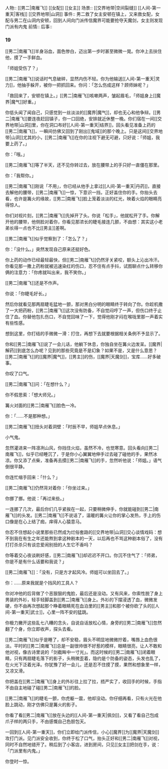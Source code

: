 人物:: [[男二|南雁飞]] [[女配]] [[女主]]
场景:: [[交界地带|空间裂缝]] [[人间-第一重天|客栈]] [[交界地带|山洞]]
事件:: 男二救了女主安顿在镇上，又来救女配，女配与男二在山洞内安顿，回到人间向门派传信魔界可能要抢夺天魔剑，女主则发现门派有内鬼
前情:: 
后事:: 


### 19

[[男二|南雁飞]]半身浴血，面色惨白，迈出第一步时甚至微微一晃。你冲上去扶住他，摸了一手鲜血。

「师姐受伤了？」

[[男二|南雁飞]]说话时气息破碎，显然内伤不轻。你为他输送[[人间-第一重天|灵力]]，他抽手躲开，被你一把抓回来。你问：「怎么伤成这样？顾师妹呢？」

「救回来了，安顿在镇上。」[[男二|南雁飞]]咳嗽两声，皱起眉毛，「师姐身上[[魔界|魔气]]好重。」

你低头闻了闻自己，只感觉到一丝淡淡的[[魔界|魔气]]，却也无心和他争辩。[[男二|南雁飞]]要连夜赶回镇子，你一口回绝，安排就近休整一晚。你们宿在一间[[交界地带|山洞]]里，你在洞口布好[[人间-第一重天|结界]]，回头看见准备上药的[[男二|南雁飞]]，一瞬间仿佛又回到了刚出[[鬼域]]的那个晚上。只是这间[[交界地带|山洞]]尤其的小，[[男二|南雁飞]]在你的注视下避无可避，只好说：「师姐，我要上药了。」

你：「哦。」

[[男二|南雁飞]]等了半天，还不见你转过去，放在腰带上的手只好一直僵在那里。

你：「我帮你。」

[[男二|南雁飞]]刚说「不用」，你已经从他手上拿过[[人间-第一重天|丹药]]，直接去解他的腰带，[[男二|南雁飞]]一惊，下意识一挡，正好盖住你的手。你抬头去看，也许是篝火的缘故，[[男二|南雁飞]]脸上笼着淡淡的红光，映着火焰的眼睛亮得惊人。

你们对视片刻，[[男二|南雁飞]]先掉开了头。你说「松手」，他就松开了手。你解开他的腰带，他侧脸对着你，你看见那浓长的睫毛接连几颤，不由想：其实这小老弟长得一点也不比[[男主]]差啊。

[[男二|南雁飞]]似乎觉察到了：「怎么了？」

你：「没什么。」突然发现自己原来还挺好色。

你上药的动作已经最轻最快，但[[男二|南雁飞]]仍然牙关紧咬，额头上沁出冷汗。你看见那一撒上药粉就被迅速染红的伤口，忍不住有点手抖，试图聊点什么转移你俩的注意力：「你疼就叫出来，我不笑你。」

[[男二|南雁飞]]还是不作声。

你说：「你睫毛好长。」

然后你就看见那两扇睫毛猛地一颤，那对黑白分明的眼睛终于转向了你。你趁机撒了一大把药粉，[[男二|南雁飞]]这次没有防备，不自觉闷哼了一声，但伤口终于止住了血。你替他包扎伤口，不自觉回味了一下，觉得他刚才闷在喉咙里那一声着实有些性感。

想到这里，你打结的手微微一滑：打住，再想下去就要根据相关条例不予显示了。

你和[[男二|南雁飞]]说了一会儿话，他躺下休息，你独自坐在篝火边发呆。[[魔界|解药]]到底怎么办呢？见到的那些究竟是不是幻象？如果不是，又是什么意思？[[男二|南雁飞]]的[[魔界|魔气]]，[[男主]]的伤，[[魔界|天魔剑]]，宝库……好多破事。

你叹了口气。

[[男二|南雁飞]]问：「在想什么？」

你不假思索：「想大师兄。」

篝火对面的[[男二|南雁飞]]脸色一冷。

你：「……不是那种想。」

[[男二|南雁飞]]扭头对着洞壁：「时辰不早，师姐早点休息。」

小气鬼。

忽然灌进来一阵凛冽山风，你挡住火焰，虽然不冷，也觉寒意。回头看向[[男二|南雁飞]]，似乎已经睡沉了，于是你小心翼翼地伸手过去碰了碰他的手，果然冰凉。你又添了点柴，准备再去摸[[男二|南雁飞]]的手，忽然听他说：「师姐。」语气倒很平静。

你连忙缩手回来：「什么？」

[[男二|南雁飞]]仍然背对着你：「你坐过来。」

你挪了挪。他说：「再过来些。」

一连挪了几次，最后你们几乎紧挨在一起，只要稍微伸手，你就能碰到[[男二|南雁飞]]的头发。[[男二|南雁飞]]不说话了，温暖的篝火让你的掌心发热，手上的伤口像是在心上结了痂，痒得人心猿意马。

你忍不住想起小说里那些已然成为烂俗套路的[[交界地带|山洞]]交心谈情戏码：想不到我在有生之年还能熬到拿这种剧本的一天，以后再也不骂这种剧本俗了，没有打打杀杀只有谈恋爱闹别扭的人生它不香吗？

你等着交心夜谈刷好感，[[男二|南雁飞]]却迟迟不开口。你沉不住气了：「师弟，你是不是有什么话要和我说？」

[[男二|南雁飞]]：「没有，只是方才起风冷。师姐可以坐回去了。」

你：……原来我就是个挡风的工具人？

你对冲他的后背做了个恶狠狠的鬼脸，最后还是没动。又有风来，你索性脱了身上男装的外衫，轻手轻脚盖到[[男二|南雁飞]]身上。外衫的下摆浸透了血，微微发硬，你不由再次想起那个睁着眼睛死在血泊里的[[男主]]和那个被你砍了头的[[人间-第一重天|武士]]，心里一阵不安的猛跳。

你极力撇开这些乱七八糟的念头，自说自话放松心情，身旁的[[男二|南雁飞]]忽然翻了个身，你立即收声，探头去看。

[[男二|南雁飞]]似乎是睡了，却不安稳，眉头不明显地微微拧着，嘴唇上血色很淡。平时的[[男二|南雁飞]]总是一副很帅很不好惹的模样，眼睛很亮，让人不敢和他对视，像古诗里说的「剑截眸中一寸光」。而这时候的[[男二|南雁飞]]闭着眼睛，只有两扇睫毛落下的影子，头稍微歪着，隐约是个防备的姿态，头发也乱了，在火光下泛着光泽。你犹豫了好一会儿，还是忍不住摸了摸，果然和想象里一样，又凉又滑。

你把盖在[[男二|南雁飞]]身上的外衫往上拉了拉，捂严实了，收回手的时候，手指不由自主地碰了碰[[男二|南雁飞]]的脸。

[[男二|南雁飞]]的睫毛一颤，你虎躯一震，他却没动。你仔细再看，只有火光在他脸上跳动，刚才仿佛只是篝火的影子。

你看了看[[男二|南雁飞]]放在头边的[[人间-第一重天|佩剑]]，又看了看自己包成爪子样的两只手，不由感慨自己色胆包天。

一回到[[人间-第一重天]]，你们立即给门派传信，小心[[魔界]]为[[魔界|天魔剑]]攻打门派。见门派安全收到，你终于松了口气，抬头正好和[[男二|南雁飞]]对视，同时不自然地错开了。稍后到了小客店，进到房间，只见[[女主]]把剑在手，说：「门派里有内鬼。」

你登时一惊。